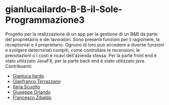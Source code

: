 # gianlucailardo-B-B-il-Sole-Programmazione3
Progetto per la realizzazione di un app per la gestione di un B&B da parte del proprietairio e dei lavoratori. Sono presenti funzioni per il ragioniere, la receptionist e il proprietario. Ognuno di loro può accedere a diverse funzioni e svolgere determinati compiti, come controllare le recensioni, le prenotazioni o i costi e ricavi dell'azienda stessa.
Per la parte front end è stato utilizzato JavaFX, per la parte back end è stato utilizzato java.
Contribuenti:
- [Gianluca Ilardo](https://github.com/gianlucailardo)
- [Gianfranco Terrazzano](https://github.com/Gianf01)
- [Ilaria Scuotto](https://github.com/ilariascuotto)
- [Giuseppe Orlando](https://github.com/Giusorl)
- [Francesco Zibaldo](https://github.com/kekkozib)
